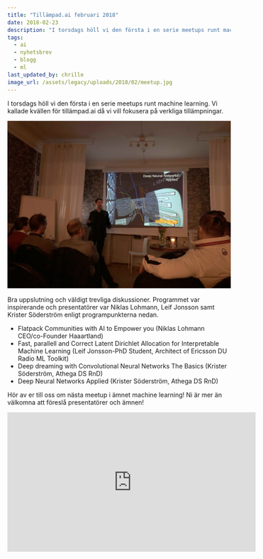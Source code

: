 ```yaml
---
title: "Tillämpad.ai februari 2018"
date: 2018-02-23
description: "I torsdags höll vi den första i en serie meetups runt machine learning. Vi kallade kvällen för tillämpad.ai då vi vill fokusera på verkliga tillämpningar."
tags:
  - ai
  - nyhetsbrev
  - blogg
  - ml
last_updated_by: chrille
image_url: /assets/legacy/uploads/2018/02/meetup.jpg
---
```

I torsdags höll vi den första i en serie meetups runt machine learning. Vi kallade kvällen för tillämpad.ai då vi vill fokusera på verkliga tillämpningar.

![Krister pratar AI](/assets/legacy/uploads/2018/02/meetup.jpg)

Bra uppslutning och väldigt trevliga diskussioner. Programmet var inspirerande och presentatörer var Niklas Lohmann, Leif Jonsson samt Krister Söderström enligt programpunkterna nedan.

- Flatpack Communities with AI to Empower you (Niklas Lohmann CEO/co-Founder Haaartland)
- Fast, parallell and Correct Latent Dirichlet Allocation for Interpretable Machine Learning (Leif Jonsson-PhD Student, Architect of Ericsson DU Radio ML Toolkit)
- Deep dreaming with Convolutional Neural Networks The Basics (Krister Söderström, Athega DS RnD)
- Deep Neural Networks Applied (Krister Söderström, Athega DS RnD)

Hör av er till oss om nästa meetup i ämnet machine learning! Ni är mer än välkomna att föreslå presentatörer och ämnen!

<iframe width="560" height="315" src="https://www.youtube.com/embed/ZPFjySOBo28?rel=0" frameborder="0" allow="autoplay; encrypted-media" allowfullscreen></iframe>
